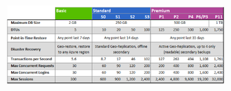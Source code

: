 ![Niveles de servicio y niveles de rendimiento](./media/sql-database-service-tiers-table/sql-database-service-tiers-table.png)

<!---HONumber=AcomDC_0706_2016-->